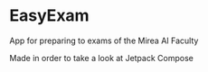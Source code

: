 # EasyExam
App for preparing to exams of the Mirea AI Faculty

Made in order to take a look at Jetpack Compose

